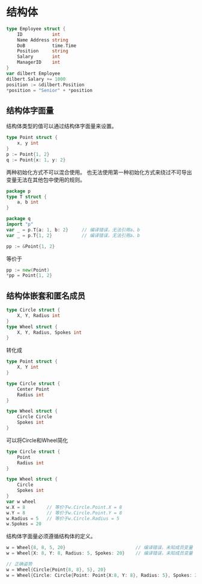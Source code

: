 # 结构体
```go
type Employee struct {
	ID           int
	Name Address string
	DoB          time.Time
	Position     string
	Salary       int
	ManagerID    int
}
var dilbert Employee
dilbert.Salary += 1000
position := &dilbert.Position
*position = "Senior" + *position
```

## 结构体字面量
结构体类型的值可以通过结构体字面量来设置。
```go
type Point struct {
	x, y int
}
p := Point{1, 2}
q := Point{x: 1, y: 2}
```
两种初始化方式不可以混合使用。
也无法使用第一种初始化方式来绕过不可导出变量无法在其他包中使用的规则。
```go
package p
type T struct {
	a, b int
}
```

```go
package q
import "p"
var _ = p.T{a: 1, b: 2}     // 编译错误，无法引用a、b
var _ = p.T{1, 2}           // 编译错误，无法引用a、b
```

```go
pp := &Point{1, 2}
```
等价于
```go
pp := new(Point)
*pp = Point{1, 2}
```
## 结构体嵌套和匿名成员

```go
type Circle struct {
	X, Y, Radius int
}
type Wheel struct {
	X, Y, Radius, Spokes int
}
```
转化成
```go
type Point struct {
	X, Y int
}

type Circle struct {
	Center Point
	Radius int
}

type Wheel struct {
	Circle Circle
	Spokes int
}
```
可以将Circle和Wheel简化
```go
type Circle struct {
	Point
	Radius int
}

type Wheel struct {
	Circle
	Spokes int
}
var w wheel
w.X = 8        // 等价于w.Circle.Point.X = 8
w.Y = 8        // 等价于w.Circle.Point.Y = 8
w.Radius = 5   // 等价于w.Circle.Radius = 5
w.Spokes = 20
```
结构体字面量必须遵循结构体的定义。
```go
w = Wheel{8, 8, 5, 20}                          // 编译错误，未知成员变量
w = Wheel{X: 8, Y: 8, Radius: 5, Spokes: 20}    // 编译错误，未知成员变量

// 正确姿势
w = Wheel{Circle{Point{8, 8}, 5}, 20}
w = Wheel{Circle: Circle{Point: Point{X:8, Y: 8}, Radius: 5}, Spokes: 20}

```

